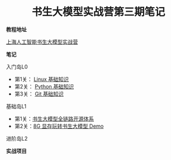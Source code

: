  

<h1 style="text-align: center">书生大模型实战营第三期笔记</h1>



**教程地址**

[上海人工智能书生大模型实战营](https://github.com/InternLM/Tutorial)

**笔记**

入门岛L0

- 第1关： [Linux 基础知识](./L0/L0.1_Linux/L0.1_Linux.md)
- 第2关： [Python 基础知识](./L0/L0.2_Python/L0.2_Python.md)
- 第3关： [Git 基础知识](./L0/L0.3_Git/L0.3_Git.md)

基础岛L1

- 第1关：[书生大模型全链路开源体系](./L1/L1.1_HelloIntern/L1.1_HelloIntern.md)
- 第2关：[8G 显存玩转书生大模型 Demo](./L1/L1.2_Demo/L1.2_Demo.md)

进阶岛L2



**实战项目**

